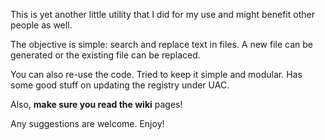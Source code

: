 This is yet another little utility that I did for my use and might benefit other people as well.

The objective is simple: search and replace text in files. A new file can be generated or the existing file can be replaced.

You can also re-use the code. Tried to keep it simple and modular. Has some good stuff on updating the registry under UAC.

Also, **make sure you read the wiki** pages!

Any suggestions are welcome. Enjoy!